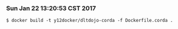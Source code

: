 ### Sun Jan 22 13:20:53 CST 2017
```
$ docker build -t y12docker/dltdojo-corda -f Dockerfile.corda .
```
